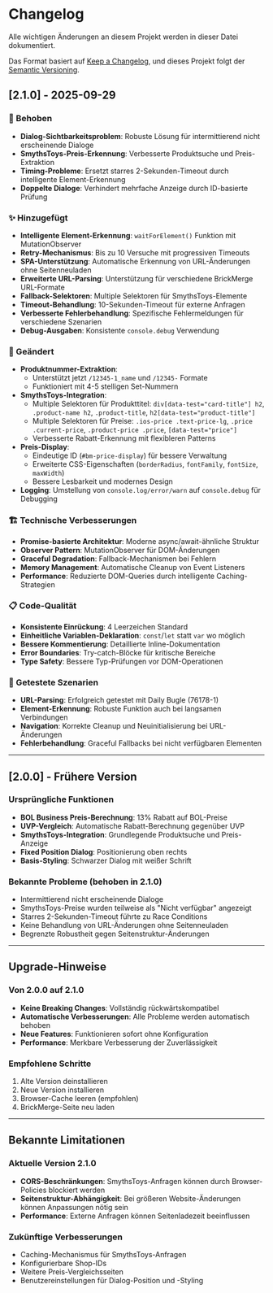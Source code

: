 # Changelog

Alle wichtigen Änderungen an diesem Projekt werden in dieser Datei dokumentiert.

Das Format basiert auf [Keep a Changelog](https://keepachangelog.com/de/1.0.0/),
und dieses Projekt folgt der [Semantic Versioning](https://semver.org/spec/v2.0.0.html).

## [2.1.0] - 2025-09-29

### 🔧 Behoben
- **Dialog-Sichtbarkeitsproblem**: Robuste Lösung für intermittierend nicht erscheinende Dialoge
- **SmythsToys-Preis-Erkennung**: Verbesserte Produktsuche und Preis-Extraktion
- **Timing-Probleme**: Ersetzt starres 2-Sekunden-Timeout durch intelligente Element-Erkennung
- **Doppelte Dialoge**: Verhindert mehrfache Anzeige durch ID-basierte Prüfung

### ✨ Hinzugefügt
- **Intelligente Element-Erkennung**: `waitForElement()` Funktion mit MutationObserver
- **Retry-Mechanismus**: Bis zu 10 Versuche mit progressiven Timeouts
- **SPA-Unterstützung**: Automatische Erkennung von URL-Änderungen ohne Seitenneuladen
- **Erweiterte URL-Parsing**: Unterstützung für verschiedene BrickMerge URL-Formate
- **Fallback-Selektoren**: Multiple Selektoren für SmythsToys-Elemente
- **Timeout-Behandlung**: 10-Sekunden-Timeout für externe Anfragen
- **Verbesserte Fehlerbehandlung**: Spezifische Fehlermeldungen für verschiedene Szenarien
- **Debug-Ausgaben**: Konsistente `console.debug` Verwendung

### 🔄 Geändert
- **Produktnummer-Extraktion**: 
  - Unterstützt jetzt `/12345-1_name` und `/12345-` Formate
  - Funktioniert mit 4-5 stelligen Set-Nummern
- **SmythsToys-Integration**:
  - Multiple Selektoren für Produkttitel: `div[data-test="card-title"] h2`, `.product-name h2`, `.product-title`, `h2[data-test="product-title"]`
  - Multiple Selektoren für Preise: `.ios-price .text-price-lg`, `.price .current-price`, `.product-price .price`, `[data-test="price"]`
  - Verbesserte Rabatt-Erkennung mit flexibleren Patterns
- **Preis-Display**:
  - Eindeutige ID (`#bm-price-display`) für bessere Verwaltung
  - Erweiterte CSS-Eigenschaften (`borderRadius`, `fontFamily`, `fontSize`, `maxWidth`)
  - Bessere Lesbarkeit und modernes Design
- **Logging**: Umstellung von `console.log/error/warn` auf `console.debug` für Debugging

### 🏗️ Technische Verbesserungen
- **Promise-basierte Architektur**: Moderne async/await-ähnliche Struktur
- **Observer Pattern**: MutationObserver für DOM-Änderungen
- **Graceful Degradation**: Fallback-Mechanismen bei Fehlern
- **Memory Management**: Automatische Cleanup von Event Listeners
- **Performance**: Reduzierte DOM-Queries durch intelligente Caching-Strategien

### 📋 Code-Qualität
- **Konsistente Einrückung**: 4 Leerzeichen Standard
- **Einheitliche Variablen-Deklaration**: `const`/`let` statt `var` wo möglich
- **Bessere Kommentierung**: Detaillierte Inline-Dokumentation
- **Error Boundaries**: Try-catch-Blöcke für kritische Bereiche
- **Type Safety**: Bessere Typ-Prüfungen vor DOM-Operationen

### 🧪 Getestete Szenarien
- **URL-Parsing**: Erfolgreich getestet mit Daily Bugle (76178-1)
- **Element-Erkennung**: Robuste Funktion auch bei langsamen Verbindungen
- **Navigation**: Korrekte Cleanup und Neuinitialisierung bei URL-Änderungen
- **Fehlerbehandlung**: Graceful Fallbacks bei nicht verfügbaren Elementen

---

## [2.0.0] - Frühere Version

### Ursprüngliche Funktionen
- **BOL Business Preis-Berechnung**: 13% Rabatt auf BOL-Preise
- **UVP-Vergleich**: Automatische Rabatt-Berechnung gegenüber UVP
- **SmythsToys-Integration**: Grundlegende Produktsuche und Preis-Anzeige
- **Fixed Position Dialog**: Positionierung oben rechts
- **Basis-Styling**: Schwarzer Dialog mit weißer Schrift

### Bekannte Probleme (behoben in 2.1.0)
- Intermittierend nicht erscheinende Dialoge
- SmythsToys-Preise wurden teilweise als "Nicht verfügbar" angezeigt
- Starres 2-Sekunden-Timeout führte zu Race Conditions
- Keine Behandlung von URL-Änderungen ohne Seitenneuladen
- Begrenzte Robustheit gegen Seitenstruktur-Änderungen

---

## Upgrade-Hinweise

### Von 2.0.0 auf 2.1.0
- **Keine Breaking Changes**: Vollständig rückwärtskompatibel
- **Automatische Verbesserungen**: Alle Probleme werden automatisch behoben
- **Neue Features**: Funktionieren sofort ohne Konfiguration
- **Performance**: Merkbare Verbesserung der Zuverlässigkeit

### Empfohlene Schritte
1. Alte Version deinstallieren
2. Neue Version installieren
3. Browser-Cache leeren (empfohlen)
4. BrickMerge-Seite neu laden

---

## Bekannte Limitationen

### Aktuelle Version 2.1.0
- **CORS-Beschränkungen**: SmythsToys-Anfragen können durch Browser-Policies blockiert werden
- **Seitenstruktur-Abhängigkeit**: Bei größeren Website-Änderungen können Anpassungen nötig sein
- **Performance**: Externe Anfragen können Seitenladezeit beeinflussen

### Zukünftige Verbesserungen
- Caching-Mechanismus für SmythsToys-Anfragen
- Konfigurierbare Shop-IDs
- Weitere Preis-Vergleichsseiten
- Benutzereinstellungen für Dialog-Position und -Styling
